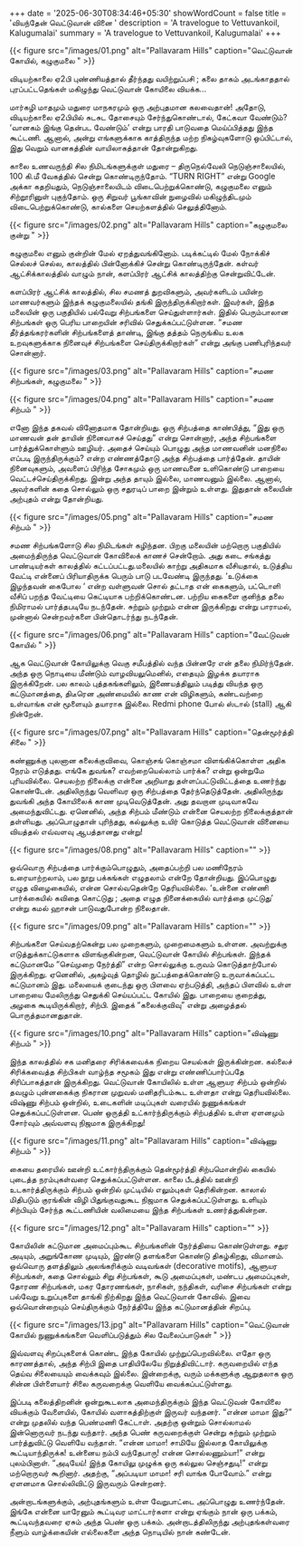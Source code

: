 +++
date = '2025-06-30T08:34:46+05:30'
showWordCount = false
title = 'வியந்தேன் வெட்டுவான் வினை '
description = 'A travelogue to Vettuvankoil, Kalugumalai'
summary = 'A travelogue to Vettuvankoil, Kalugumalai'
+++

{{< figure src="/images/01.png" alt="Pallavaram Hills" caption="வெட்டுவான் கோயில், கழுகுமலை " >}}

விடியற்காலை ஏ2பி புண்ணியத்தால் தீர்ந்தது
வயிற்றுப்பசி ; கலை தாகம் அடங்காததால்
புரப்பட்டதெங்கள் மகிழுந்து
வெட்டுவான் கோயிலை வியக்க…


மார்கழி மாதமும் மதுரை மாநகரமும் ஒரு அற்புதமான கலவைதான்! அதோடு, விடியற்காலை ஏ2பியில் சுடசுட தோசையும் சேர்ந்துகொண்டால், கேட்கவா வேண்டும்? ‘வானகம் இங்கு தென்பட வேண்டும்’ என்று பாரதி பாடுவதை மெய்ப்பித்தது இந்த கூட்டணி. ஆனால், அன்று எங்களுக்காக காத்திருந்த மற்ற நிகழ்வுகளோடு ஒப்பிட்டால், இது வெறும் வானகத்தின் வாயிலாகத்தான் தோன்றுகிறது.

காலை உணவருந்தி சில நிமிடங்களுக்குள் மதுரை – திருநெல்வேலி நெடுஞ்சாலையில், 100 கி.மீ வேகத்தில் சென்று கொண்டிருந்தோம். “TURN RIGHT” என்று Google அக்கா கதறியதும், நெடுஞ்சாலையிடம் விடைபெற்றுக்கொண்டு, கழுகுமலை எனும் சிற்றூரினுள் புகுந்தோம். ஒரு சிறுவர் பூங்காவின் நுழைவில் மகிழுந்திடமும் விடைபெற்றுக்கொண்டு, கால்களை செயற்களத்தில் செலுத்தினோம்.


{{< figure src="/images/02.png" alt="Pallavaram Hills" caption="கழுகுமலை குன்று " >}}

கழுகுமலை எனும் குன்றின் மேல் ஏறத்துவங்கினோம். படிக்கட்டில் மேல் நோக்கிச் செல்லச் செல்ல, காலத்தில் பின்னோக்கிச் சென்று கொண்டிருந்தேன். கள்வர் ஆட்சிக்காலத்தில் வாழும் நான், களப்பிரர் ஆட்சிக் காலத்திற்கு சென்றுவிட்டேன்.

களப்பிரர் ஆட்சிக் காலத்தில், சில சமணத் துறவிகளும், அவர்களிடம் பயின்ற மாணவர்களும் இந்தக் கழுகுமலையில் தங்கி இருந்திருக்கிறார்கள். இவர்கள், இந்த மலையின் ஒரு பகுதியில் பல்வேறு சிற்பங்களை செய்துள்ளார்கள்.  இதில் பெரும்பாலான சிற்பங்கள் ஒரு பெரிய பாறையின் சரிவில் செதுக்கப்பட்டுள்ளன.  “சமண தீர்த்தங்கரர்களின் சிற்பங்களைத் தாண்டி, இங்கு தத்தம் நெருங்கிய உலக உறவுகளுக்காக நினைவுச் சிற்பங்களை செய்திருக்கிறார்கள்” என்று அங்கு பணிபுரிந்தவர் சொன்னார்.


{{< figure src="/images/03.png" alt="Pallavaram Hills" caption="சமண சிற்பங்கள், கழுகுமலை " >}}

{{< figure src="/images/04.png" alt="Pallavaram Hills" caption="சமண சிற்பம் " >}}

எனோ இந்த தகவல் வினோதமாக தோன்றியது. ஒரு சிற்பத்தை காண்பித்து, “இது ஒரு மாணவன் தன் தாயின் நினைவாகச் செய்தது” என்று சொன்னார், அந்த சிற்பங்களை பார்த்துக்கொள்ளும் ஊழியர். அதைச் செய்யும் பொழுது அந்த மாணவனின் மனநிலை எப்படி இருந்திருக்கும்? என்ற எண்ணத்தோடு அந்த சிற்பத்தை பார்த்தேன். தாயின் நினைவுகளும், அவளைப் பிரிந்த சோகமும் ஒரு மாணவனை உளிகொண்டு பாறையை வெட்டச்செய்திருக்கிறது. இன்று அந்த தாயும் இல்லை, மாணவனும் இல்லை. ஆனால், அவர்களின் கதை சொல்லும் ஒரு சதுரடிப் பாறை இன்றும் உள்ளது.  இதுதான் கலையின் அற்புதம் என்று தோன்றியது.

{{< figure src="/images/05.png" alt="Pallavaram Hills" caption="சமண சிற்பம் " >}}

சமண சிற்பங்களோடு சில நிமிடங்கள் கழிந்தன. பிறகு மலையின் மற்றொரு பகுதியில் அமைந்திருந்த வெட்டுவான் கோவிலைக் காணச் சென்றோம். அது கடை சங்கத்து பாண்டியர்கள் காலத்தில் கட்டப்பட்டது.மலையில் காற்று அதிகமாக வீசியதால், உடுத்திய வேட்டி என்னைப் பிரியாதிருக்க பெரும் பாடு படவேண்டி இருந்தது. ‘உடுக்கை இழந்தவன் கைபோல ‘ என்ற வள்ளுவன் சொல் தட்டாத என் கைகளும், பட்டொளி வீசிப் பறந்த வேட்டியை கெட்டியாக பற்றிக்கொண்டன. பற்றிய கைகளை குனிந்த தலை நிமிராமல் பார்த்தபடியே நடந்தேன். சுற்றும் முற்றும் என்ன இருக்கிறது என்று பாராமல், முன்னால் சென்றவர்களை பின்தொடர்ந்து நடந்தேன்.

{{< figure src="/images/06.png" alt="Pallavaram Hills" caption="வேட்டுவன் கோயில் " >}}

ஆக வெட்டுவான் கோயிலுக்கு வெகு சமீபத்தில் வந்த பின்னரே என் தலை நிமிர்ந்தேன். அந்த ஒரு நொடியை மீண்டும் வாழவியலுமெனில், எதையும் இழக்க தயாராக இருக்கிறேன். பல காலம் புத்தகங்களிலும், இணையத்திலும் படித்து வியந்த ஒரு கட்டுமானத்தை, திடீரென அண்மையில் காண என் விழிகளும், கண்டவற்றை உள்வாங்க என் மூளையும் தயாராக இல்லை. Redmi phone போல் ஸ்டால் (stall) ஆகி நின்றேன்.


{{< figure src="/images/07.png" alt="Pallavaram Hills" caption="தென்மூர்த்தி சிலை " >}}

கண்ணுக்கு புலனான கலைக்குவிவை, கொஞ்சங் கொஞ்சமா விளங்கிக்கொள்ள அதிக நேரம் எடுத்தது. எங்கே துவங்க? எவற்றையெல்லாம் பார்க்க? என்று ஒன்றுமே புரியவில்லை. செயலற்ற நிலைக்கு என்னை அறியாது தள்ளப்பட்டுவிட்டத்தை உணர்ந்து கொண்டேன். அதிலிருந்து வெளிவர ஒரு சிற்பத்தை தேர்ந்தெடுத்தேன். அதிலிருந்து துவங்கி அந்த கோயிலைக் காண முடிவெடுத்தேன். அது தவறான முடிவாகவே அமைந்துவிட்டது. ஏனெனில், அந்த சிற்பம் மீண்டும் என்னை செயலற்ற நிலைக்குத்தான் தள்ளியது. அப்பொழுதான் புரிந்தது, கல்லுக்கு உயிர் கொடுத்த வெட்டுவான் வினையை வியத்தல் எவ்வளவு ஆபத்தானது என்று!

{{< figure src="/images/08.png" alt="Pallavaram Hills" caption="" >}}

ஒவ்வொரு சிற்பத்தை பார்க்கும்பொழுதும், அதைப்பற்றி பல மணிநேரம் உரையாற்றலாம், பல நூறு பக்கங்கள் எழுதலாம் என்றே தோன்றியது. இப்பொழுது எழுத விழைகையில், என்ன சொல்வதென்றே தெரியவில்லை. ‘உன்னை எண்ணி பார்க்கையில் கவிதை கொட்டுது ; அதை எழுத நினைக்கையில் வார்த்தை முட்டுது’ என்று கமல் ஹாசன் பாடுவதுபோன்ற நிலைதான்.

{{< figure src="/images/09.png" alt="Pallavaram Hills" caption="" >}}

சிற்பங்களை செய்வதற்கென்று பல முறைகளும், முறைமைகளும் உள்ளன. அவற்றுக்கு எடுத்துக்காட்டுகளாக விளங்குகின்றன, வெட்டுவான் கோயில் சிற்பங்கள். இந்தக் கட்டுமானமே “செய்முறை நேர்த்தி” என்ற சொல்லுக்கு உருவம் கொடுத்தாற்போல் இருக்கிறது. ஏனெனில், அகழ்வுத் தொழில் நுட்பத்தைக்கொண்டு உருவாக்கப்பட்ட கட்டுமானம் இது. மலையைக் குடைந்து ஒரு பிளவை ஏற்படுத்தி, அந்தப் பிளவில் உள்ள பாறையை மேலிருந்து செதுக்கி செய்யப்பட்ட கோயில் இது. பாறையை குறைத்து, அழகை கூடியிருக்கிறார், சிற்பி. இதைக் “கலைக்குவிவு” என்று அழைத்தல் பொருத்தமானதுதான்.


{{< figure src="/images/10.png" alt="Pallavaram Hills" caption="விஷ்ணு சிற்பம் " >}}

இந்த காலத்தில் சக மனிதரை சிரிக்கவைக்க நிறைய செயல்கள் இருக்கின்றன. கல்லைச் சிரிக்கவைத்த சிற்பிகள் வாழ்ந்த சமூகம் இது என்று எண்ணிப்பார்ப்பதே சிரிப்பாகத்தான் இருக்கிறது. வெட்டுவான் கோயிலில் உள்ள ஆளுயர சிற்பம் ஒன்றில் தவழும் புன்னகைக்கு நிகரான முறுவல் மனிதரிடம்கூட உள்ளதா என்று தெரியவில்லை. விஷ்ணு சிற்பம் ஒன்றில், உடைகளின் மடிப்புகள் வரையில் நுணுக்கங்கள் செதுக்கப்பட்டுள்ளன. பெண் ஒருத்தி உட்கார்ந்திருக்கும் சிற்பத்தில் உள்ள ஏளனமும் சோர்வும் அவ்வளவு நிஜமாக இருக்கிறது!

{{< figure src="/images/11.png" alt="Pallavaram Hills" caption="விஷ்ணு சிற்பம் " >}}

கையை தரையில் ஊன்றி உட்கார்ந்திருக்கும் தென்மூர்த்தி சிற்பமொன்றில் கையில் புடைத்த நரம்புகள்வரை செதுக்கப்பட்டுள்ளன. காலை பீடத்தில் ஊன்றி உடகார்த்திருக்கும் சிற்பம் ஒன்றில் முட்டியில் எலும்புகள் தெரிகின்றன. காலால் மிதிபடும் குரங்கின் விழி பிதுங்குவதுகூட நிஜமாக செதுக்கப்பட்டுள்ளது. உளியும் சிற்பியும் சேர்ந்த கூட்டணியின் வலிமையை இந்த சிற்பங்கள் உணர்த்துகின்றன.


{{< figure src="/images/12.png" alt="Pallavaram Hills" caption="" >}}

கோயிலின் கட்டுமான அமைப்பும்கூட சிற்பங்களின் நேர்த்தியை கொண்டுள்ளது. சதுர அடியும், அறுங்கோண முடியும், இரண்டு தளங்களை கொண்டு திகழ்கிறது, விமானம். ஒவ்வொரு தளத்திலும் அலங்கரிக்கும் வடிவங்கள் (decorative motifs), ஆளுயர சிற்பங்கள், கதை சொல்லும் சிறு சிற்பங்கள், கூடு அமைப்புகள், மண்டப அமைப்புகள், தோரண சிற்பங்கள், மகர தோரணங்கள், நாசிகள், நந்திகள், வரிசை சிற்பங்கள் என்று பல்வேறு உறுப்புகளை தாங்கி நிற்கிறது இந்த வெட்டுவான் கோவில். இவை ஒவ்வொன்றையும் செய்திருக்கும் நேர்த்தியே இந்த கட்டுமானத்தின் சிறப்பு.

{{< figure src="/images/13.jpg" alt="Pallavaram Hills" caption="வெட்டுவான் கோயில் நுணுக்கங்களை வெளிப்படுத்தும் சில வேலைப்பாடுகள் " >}}

இவ்வளவு சிறப்புகளைக் கொண்ட இந்த கோயில் முற்றுப்பெறவில்லை. எதோ ஒரு காரணத்தால், அந்த சிற்பி இதை பாதியிலேயே நிறுத்திவிட்டார். கருவறையில் எந்த தெய்வ சிலையையும் வைக்கவும் இல்லை. இன்றைக்கு, வரும் மக்களுக்கு ஆறுதலாக ஒரு சின்ன பிள்ளையார் சிலை கருவறைக்கு வெளியே வைக்கப்பட்டுள்ளது.

இப்படி கலைத்திறனின் ஒன்றுகூடலாக அமைந்திருக்கும் இந்த வெட்டுவன் கோயிலை வியக்கும் வேளையில், கோயில் வளாகத்திற்குள் இருவர் வந்தனர். “என்ன மாமா இது?” என்று முதலில் வந்த பெண்மணி கேட்டாள். அதற்கு ஒன்றும் சொல்லாமல் இன்னொருவர் நடந்து வந்தார். அந்த பெண் கருவறைக்குள் சென்று சுற்றும் முற்றும் பார்த்துவிட்டு வெளியே வந்தாள். “என்ன மாமா! சாமியே இல்லாத கோயிலுக்கு கூட்டியாந்திருக்க! உன்னைய நம்பி வந்தேபாரு! என்ன சொல்லணும்யா!” என்று புலம்பினாள். “அடியேய்! இந்த கோயிலு முழுக்க ஒரு கல்லுல செஞ்சதுடி!” என்று மற்றொருவர் கூறினார். அதற்கு, “அப்படியா மாமா! சரி வாங்க போவோம்.” என்று ஏளனமாக சொல்லிவிட்டு இருவரும் சென்றனர்.

அன்றாடங்களுக்கும், அற்புதங்களும் உள்ள வேறுபாட்டை அப்பொழுது உணர்ந்தேன். இங்கே என்னை யாரேனும் கூட்டிவர மாட்டார்களா என்று ஏங்கும் நான் ஒரு பக்கம், கூட்டிவந்தவரை ஏசும் அந்த பெண் ஒரு பக்கம். அன்றாடத்திலிருந்து அற்புதங்கள்வரை நீளும் வாழ்க்கையின் எல்லைகளை அந்த நொடியில் நான் கண்டேன்.






